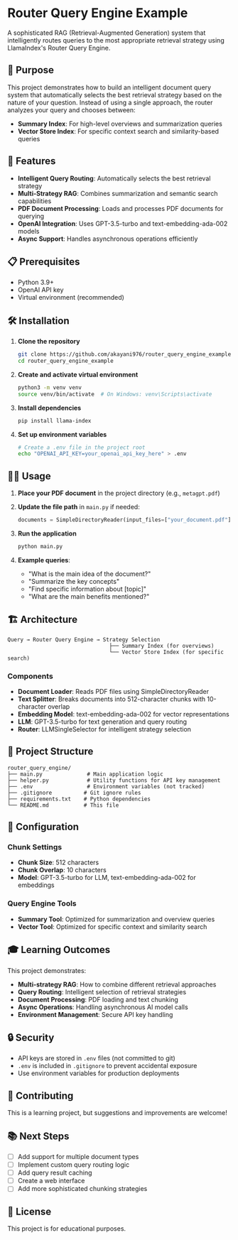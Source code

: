 # Router Query Engine Example

A sophisticated RAG (Retrieval-Augmented Generation) system that intelligently routes queries to the most appropriate retrieval strategy using LlamaIndex's Router Query Engine.

## 🎯 Purpose

This project demonstrates how to build an intelligent document query system that automatically selects the best retrieval strategy based on the nature of your question. Instead of using a single approach, the router analyzes your query and chooses between:

- **Summary Index**: For high-level overviews and summarization queries
- **Vector Store Index**: For specific context search and similarity-based queries

## 🚀 Features

- **Intelligent Query Routing**: Automatically selects the best retrieval strategy
- **Multi-Strategy RAG**: Combines summarization and semantic search capabilities
- **PDF Document Processing**: Loads and processes PDF documents for querying
- **OpenAI Integration**: Uses GPT-3.5-turbo and text-embedding-ada-002 models
- **Async Support**: Handles asynchronous operations efficiently

## 📋 Prerequisites

- Python 3.9+
- OpenAI API key
- Virtual environment (recommended)

## 🛠️ Installation

1. **Clone the repository**
   ```bash
   git clone https://github.com/akayani976/router_query_engine_example.git
   cd router_query_engine_example
   ```

2. **Create and activate virtual environment**
   ```bash
   python3 -m venv venv
   source venv/bin/activate  # On Windows: venv\Scripts\activate
   ```

3. **Install dependencies**
   ```bash
   pip install llama-index
   ```

4. **Set up environment variables**
   ```bash
   # Create a .env file in the project root
   echo "OPENAI_API_KEY=your_openai_api_key_here" > .env
   ```

## 🏃‍♂️ Usage

1. **Place your PDF document** in the project directory (e.g., `metagpt.pdf`)

2. **Update the file path** in `main.py` if needed:
   ```python
   documents = SimpleDirectoryReader(input_files=["your_document.pdf"]).load_data()
   ```

3. **Run the application**
   ```bash
   python main.py
   ```

4. **Example queries**:
   - "What is the main idea of the document?"
   - "Summarize the key concepts"
   - "Find specific information about [topic]"
   - "What are the main benefits mentioned?"

## 🏗️ Architecture

```
Query → Router Query Engine → Strategy Selection
                                ├── Summary Index (for overviews)
                                └── Vector Store Index (for specific search)
```

### Components

- **Document Loader**: Reads PDF files using SimpleDirectoryReader
- **Text Splitter**: Breaks documents into 512-character chunks with 10-character overlap
- **Embedding Model**: text-embedding-ada-002 for vector representations
- **LLM**: GPT-3.5-turbo for text generation and query routing
- **Router**: LLMSingleSelector for intelligent strategy selection

## 📁 Project Structure

```
router_query_engine/
├── main.py              # Main application logic
├── helper.py            # Utility functions for API key management
├── .env                 # Environment variables (not tracked)
├── .gitignore          # Git ignore rules
├── requirements.txt    # Python dependencies
└── README.md           # This file
```

## 🔧 Configuration

### Chunk Settings
- **Chunk Size**: 512 characters
- **Chunk Overlap**: 10 characters
- **Model**: GPT-3.5-turbo for LLM, text-embedding-ada-002 for embeddings

### Query Engine Tools
- **Summary Tool**: Optimized for summarization and overview queries
- **Vector Tool**: Optimized for specific context and similarity search

## 🎓 Learning Outcomes

This project demonstrates:
- **Multi-strategy RAG**: How to combine different retrieval approaches
- **Query Routing**: Intelligent selection of retrieval strategies
- **Document Processing**: PDF loading and text chunking
- **Async Operations**: Handling asynchronous AI model calls
- **Environment Management**: Secure API key handling

## 🔒 Security

- API keys are stored in `.env` files (not committed to git)
- `.env` is included in `.gitignore` to prevent accidental exposure
- Use environment variables for production deployments

## 🤝 Contributing

This is a learning project, but suggestions and improvements are welcome!

## 📚 Next Steps

- [ ] Add support for multiple document types
- [ ] Implement custom query routing logic
- [ ] Add query result caching
- [ ] Create a web interface
- [ ] Add more sophisticated chunking strategies

## 📄 License

This project is for educational purposes.